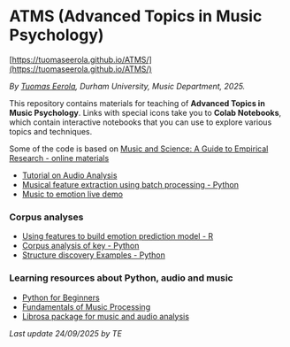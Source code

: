 # ATMS (Advanced Topics in Music Psychology)

[https://tuomaseerola.github.io/ATMS/](https://tuomaseerola.github.io/ATMS/)

_By [Tuomas Eerola](https://www.durham.ac.uk/staff/tuomas-eerola/), Durham University, Music Department, 2025._


This repository contains materials for teaching of **Advanced Topics in Music Psychology**. Links with special icons take you to **Colab Notebooks**, which contain interactive notebooks that you can use to explore various topics and techniques. 

Some of the code is based on [Music and Science: A Guide to Empirical Research - online materials](https://tuomaseerola.github.io/emr/)


- [Tutorial on Audio Analysis](https://colab.research.google.com/github/tuomaseerola/music_and_science_seminar/blob/master/seminar2A.ipynb) 
- [Musical feature extraction using batch processing - Python](https://github.com/tuomaseerola/music_and_science_seminar/blob/master/corpus_feature_extraction.ipynb) 
- [Music to emotion live demo](https://huggingface.co/amaai-lab/music2emo)

### Corpus analyses

- [Using features to build emotion prediction model - R](https://github.com/tuomaseerola/music_and_science_seminar/blob/master/build_regression_model.ipynb) 
- [Corpus analysis of key - Python](https://github.com/tuomaseerola/music_and_science_seminar/blob/master/corpus_analysis_tutorial_key.ipynb) 
- [Structure discovery Examples - Python](https://github.com/tuomaseerola/music_and_science_seminar/blob/master/structure_discovery.ipynb) 

### Learning resources about Python, audio and music

- [Python for Beginners](https://www.python.org/about/gettingstarted/)
- [Fundamentals of Music Processing](https://www.audiolabs-erlangen.de/resources/MIR/FMP/C0/C0.html)
- [Librosa package for music and audio analysis](https://librosa.org/doc/main/index.html)

_Last update 24/09/2025 by TE_

